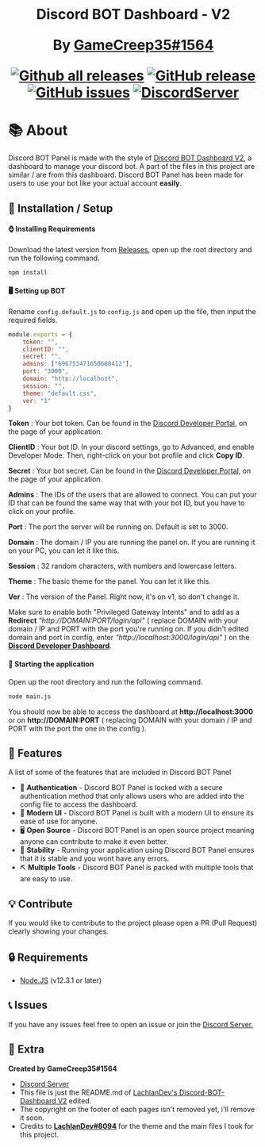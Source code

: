 <h1 align="center">
    <br>
    <p>Discord BOT Dashboard - V2</p>


By [GameCreep35#1564](https://discord.com/users/696753471650660412)

[![Github all releases](https://img.shields.io/github/downloads/iGameCreep/bot-panel/total.svg?style=for-the-badge)](https://GitHub.com/iGameCreep/bot-panel/releases/) [![GitHub release](https://img.shields.io/github/release/iGameCreep/bot-panel.svg?style=for-the-badge)](https://GitHub.com/LachlanDev/Discord-BOT-Dashboard-V2/releases/) [![GitHub issues](https://img.shields.io/github/issues/iGameCreep/bot-panel.svg?style=for-the-badge)](https://GitHub.com/iGameCreep/bot-panel/issues/) [![DiscordServer](https://img.shields.io/discord/1074809741114609694?label=Discord%20Server&logo=Discord&colorB=5865F2&style=for-the-badge&logoColor=white)](https://discord.gg/36HFNV5ZwG)

</h1>

# 📚 About
Discord BOT Panel is made with the style of <a href="https://github.com/LachlanDev/Discord-BOT-Dashboard-V2" target="_blank">Discord BOT Dashboard V2</a>, a dashboard to manage your discord bot. A part of the files in this project are similar / are from this dashboard.
Discord BOT Panel has been made for users to use your bot like your actual account **easily**.

## 🚀 Installation / Setup

#### ⌚ Installing Requirements
Download the latest version from [Releases](https://github.com/iGameCreep/bot-panel/releases), open up the root directory and run the following command.
```bash
npm install
```

#### 🖥️ Setting up BOT
Rename ``config.default.js`` to ``config.js`` and open up the file, then input the required fields. 
```js
module.exports = {
    token: "",
    clientID: "",
    secret: "",
    admins: ["696753471650660412"],
    port: "3000",
    domain: "http://localhost",
    session: "",
    theme: "default.css",
    ver: "1"
}
```

**Token** : Your bot token. Can be found in the [Discord Developer Portal](https://discord.com/developers/applications), on the page of your application.

**ClientID** : Your bot ID. In your discord settings, go to Advanced, and enable Developer Mode. Then, right-click on your bot profile and click **Copy ID**.

**Secret** : Your bot secret. Can be found in the [Discord Developer Portal](https://discord.com/developers/applications), on the page of your application.

**Admins** : The IDs of the users that are allowed to connect. You can put your ID that can be found the same way that with your bot ID, but you have to click on your profile.

**Port** : The port the server will be running on. Default is set to 3000.

**Domain** : The domain / IP you are running the panel on. If you are running it on your PC, you can let it like this.

**Session** : 32 random characters, with numbers and lowercase letters.

**Theme** : The basic theme for the panel. You can let it like this.

**Ver** : The version of the Panel. Right now, it's on v1, so don't change it.

Make sure to enable both "Privileged Gateway Intents" and to add as a **Redirect** *"http://DOMAIN:PORT/login/api"* ( replace DOMAIN with your domain / IP and PORT with the port you're running on. If you didn't edited domain and port in config, enter *"http://localhost:3000/login/api"* ) on the [**Discord Developer Dashboard**](https://discord.com/developers).

#### 📡 Starting the application 
Open up the root directory and run the following command.
```bash
node main.js
```
You should now be able to access the dashboard at **http://localhost:3000** or on **http://DOMAIN:PORT** ( replacing DOMAIN with your domain / IP and PORT with the port the one in the config ).

## 🧰 Features
A list of some of the features that are included in Discord BOT Panel
* 🔐 **Authentication** - Discord BOT Panel is locked with a secure authentication method that only allows users who are added into the config file to access the dashboard.
* 💎 **Modern UI** - Discord BOT Panel is built with a modern UI to ensure its ease of use for anyone.
* 🖥️ **Open Source** - Discord BOT Panel is an open source project meaning anyone can contribute to make it even better.
* 🔌 **Stability** - Running your application using Discord BOT Panel ensures that it is stable and you wont have any errors.
* ⛏️ **Multiple Tools** - Discord BOT Panel is packed with multiple tools that are easy to use.

## 💡 Contribute
If you would like to contribute to the project please open a PR (Pull Request) clearly showing your changes.

## 🔒 Requirements
* [Node.JS](https://nodejs.org/en/) (v12.3.1 or later)

## 📞 Issues
If you have any issues feel free to open an issue or join the [Discord Server.](https://discord.com/invite/36HFNV5ZwG)

## 🧲 Extra
__Created by GameCreep35#1564__
* [Discord Server](https://discord.com/invite/36HFNV5ZwG)
* This file is just the README.md of [LachlanDev's Discord-BOT-Dashboard V2](https://github.com/LachlanDev/Discord-BOT-Dashboard-V2/blob/main/README.md) edited.
* The copyright on the footer of each pages isn't removed yet, i'll remove it soon.
* Credits to [**LachlanDev#8094**](https://discord.com/invite/w7B5nKB) for the theme and the main files I took for this project.
</br>
